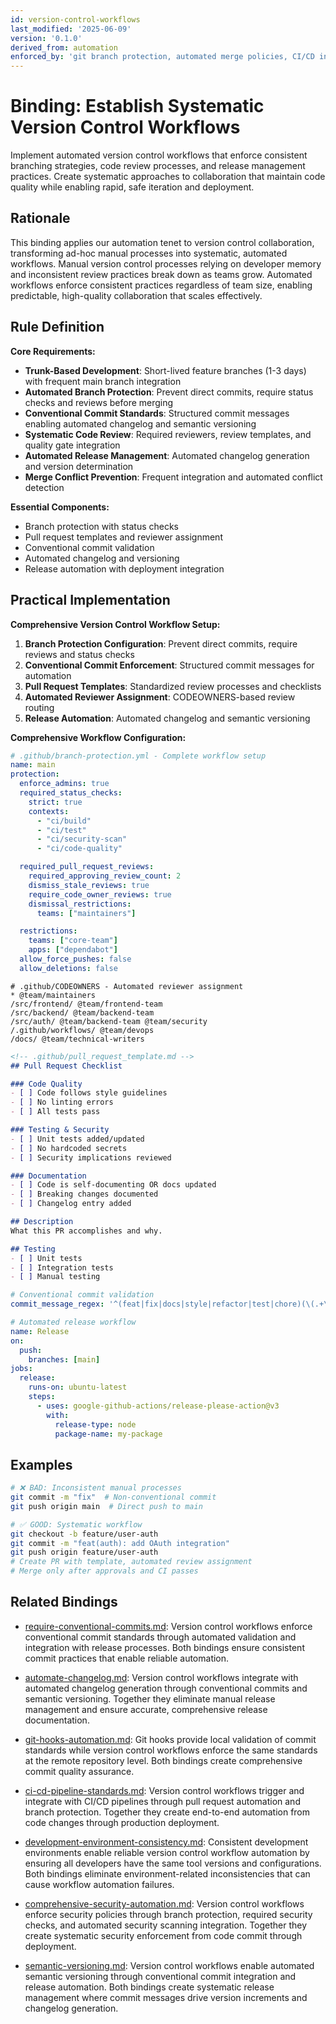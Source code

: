 ```yaml
---
id: version-control-workflows
last_modified: '2025-06-09'
version: '0.1.0'
derived_from: automation
enforced_by: 'git branch protection, automated merge policies, CI/CD integration, pull request templates'
---
```

# Binding: Establish Systematic Version Control Workflows

Implement automated version control workflows that enforce consistent branching strategies, code review processes, and release management practices. Create systematic approaches to collaboration that maintain code quality while enabling rapid, safe iteration and deployment.

## Rationale

This binding applies our automation tenet to version control collaboration, transforming ad-hoc manual processes into systematic, automated workflows. Manual version control processes relying on developer memory and inconsistent review practices break down as teams grow. Automated workflows enforce consistent practices regardless of team size, enabling predictable, high-quality collaboration that scales effectively.

## Rule Definition

**Core Requirements:**

- **Trunk-Based Development**: Short-lived feature branches (1-3 days) with frequent main branch integration
- **Automated Branch Protection**: Prevent direct commits, require status checks and reviews before merging
- **Conventional Commit Standards**: Structured commit messages enabling automated changelog and semantic versioning
- **Systematic Code Review**: Required reviewers, review templates, and quality gate integration
- **Automated Release Management**: Automated changelog generation and version determination
- **Merge Conflict Prevention**: Frequent integration and automated conflict detection

**Essential Components:**
- Branch protection with status checks
- Pull request templates and reviewer assignment
- Conventional commit validation
- Automated changelog and versioning
- Release automation with deployment integration

## Practical Implementation

**Comprehensive Version Control Workflow Setup:**

1. **Branch Protection Configuration**: Prevent direct commits, require reviews and status checks
2. **Conventional Commit Enforcement**: Structured commit messages for automation
3. **Pull Request Templates**: Standardized review processes and checklists
4. **Automated Reviewer Assignment**: CODEOWNERS-based review routing
5. **Release Automation**: Automated changelog and semantic versioning

**Comprehensive Workflow Configuration:**

```yaml
# .github/branch-protection.yml - Complete workflow setup
name: main
protection:
  enforce_admins: true
  required_status_checks:
    strict: true
    contexts:
      - "ci/build"
      - "ci/test"
      - "ci/security-scan"
      - "ci/code-quality"

  required_pull_request_reviews:
    required_approving_review_count: 2
    dismiss_stale_reviews: true
    require_code_owner_reviews: true
    dismissal_restrictions:
      teams: ["maintainers"]

  restrictions:
    teams: ["core-team"]
    apps: ["dependabot"]
  allow_force_pushes: false
  allow_deletions: false
```

```gitignore
# .github/CODEOWNERS - Automated reviewer assignment
* @team/maintainers
/src/frontend/ @team/frontend-team
/src/backend/ @team/backend-team
/src/auth/ @team/backend-team @team/security
/.github/workflows/ @team/devops
/docs/ @team/technical-writers
```

```markdown
<!-- .github/pull_request_template.md -->
## Pull Request Checklist

### Code Quality
- [ ] Code follows style guidelines
- [ ] No linting errors
- [ ] All tests pass

### Testing & Security
- [ ] Unit tests added/updated
- [ ] No hardcoded secrets
- [ ] Security implications reviewed

### Documentation
- [ ] Code is self-documenting OR docs updated
- [ ] Breaking changes documented
- [ ] Changelog entry added

## Description
What this PR accomplishes and why.

## Testing
- [ ] Unit tests
- [ ] Integration tests
- [ ] Manual testing
```

```yaml
# Conventional commit validation
commit_message_regex: '^(feat|fix|docs|style|refactor|test|chore)(\(.+\))?: .{1,50}'

# Automated release workflow
name: Release
on:
  push:
    branches: [main]
jobs:
  release:
    runs-on: ubuntu-latest
    steps:
      - uses: google-github-actions/release-please-action@v3
        with:
          release-type: node
          package-name: my-package
```

## Examples

```bash
# ❌ BAD: Inconsistent manual processes
git commit -m "fix"  # Non-conventional commit
git push origin main  # Direct push to main

# ✅ GOOD: Systematic workflow
git checkout -b feature/user-auth
git commit -m "feat(auth): add OAuth integration"
git push origin feature/user-auth
# Create PR with template, automated review assignment
# Merge only after approvals and CI passes
```

## Related Bindings

- [require-conventional-commits.md](../../docs/bindings/core/require-conventional-commits.md): Version control workflows enforce conventional commit standards through automated validation and integration with release processes. Both bindings ensure consistent commit practices that enable reliable automation.

- [automate-changelog.md](../../docs/bindings/core/automate-changelog.md): Version control workflows integrate with automated changelog generation through conventional commits and semantic versioning. Together they eliminate manual release management and ensure accurate, comprehensive release documentation.

- [git-hooks-automation.md](../../docs/bindings/core/git-hooks-automation.md): Git hooks provide local validation of commit standards while version control workflows enforce the same standards at the remote repository level. Both bindings create comprehensive commit quality assurance.

- [ci-cd-pipeline-standards.md](../../docs/bindings/core/ci-cd-pipeline-standards.md): Version control workflows trigger and integrate with CI/CD pipelines through pull request automation and branch protection. Together they create end-to-end automation from code changes through production deployment.

- [development-environment-consistency.md](../../docs/bindings/core/development-environment-consistency.md): Consistent development environments enable reliable version control workflow automation by ensuring all developers have the same tool versions and configurations. Both bindings eliminate environment-related inconsistencies that can cause workflow automation failures.

- [comprehensive-security-automation.md](../../docs/bindings/core/comprehensive-security-automation.md): Version control workflows enforce security policies through branch protection, required security checks, and automated security scanning integration. Together they create systematic security enforcement from code commit through deployment.

- [semantic-versioning.md](../../docs/bindings/core/semantic-versioning.md): Version control workflows enable automated semantic versioning through conventional commit integration and release automation. Both bindings create systematic release management where commit messages drive version increments and changelog generation.
